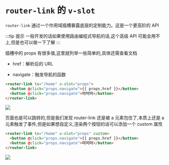 # `router-link` 的 `v-slot`

`router-link` 通过一个作用域插槽暴露底层的定制能力。这是一个更高阶的 API

:::tip 提示
一般开发的话如果使用路由编程式导航的话,这个高级 API 可能会用不上,但是也可以做一下了解
:::

插槽中的 props 有很多值,这里就列举一些简单的,具体还需查看文档

- href：解析后的 URL

- navigate：触发导航的函数

```html
<router-link to="/home" v-slot="props">
  <button @click="props.navigate">{{ props.href }}</button>
  <button @click="props.navigate">呵呵呵</button>
</router-link>
```

![](/frame/vue/112.gif)

页面也是可以跳转的,但是我们发现 router-link 还是被 a 元素包住了,本质上还是 a 元素触发了事件,但是如果想自定义,渲染两个按钮的话可以添加一个 custom 属性

```html
<router-link to="/home" v-slot="props" custom>
  <button @click="props.navigate">{{ props.href }}</button>
  <button @click="props.navigate">呵呵呵</button>
</router-link>
```

![](/frame/vue/113.png)
